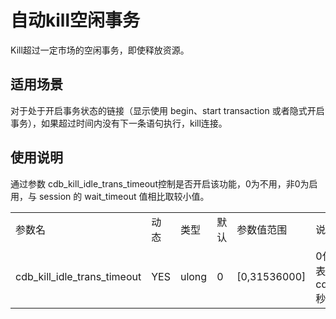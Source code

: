 # 自动kill空闲事务

Kill超过一定市场的空闲事务，即使释放资源。

## 适用场景

对于处于开启事务状态的链接（显示使用 begin、start transaction 或者隐式开启事务），如果超过时间内没有下一条语句执行，kill连接。

## 使用说明

通过参数 cdb_kill_idle_trans_timeout控制是否开启该功能，0为不用，非0为启用，与 session 的 wait_timeout 值相比取较小值。

<table><tbody><tr><td>参数名</td><td>动态</td><td>类型</td><td>默认</td><td>参数值范围</td><td>说明</td></tr><tr><td>cdb_kill_idle_trans_timeout</td><td>YES</td><td>ulong</td><td>0</td><td>[0,31536000]</td><td>0代表关闭该功能，否则代表会kill掉cdb_kill_idle_trans_timeout秒的空闲事务</td></tr></tbody></table>
